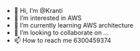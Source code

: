 - 👋 Hi, I’m @Kranti
- 👀 I’m interested in AWS
- 🌱 I’m currently learning AWS architecture
- 💞️ I’m looking to collaborate on ...
- 📫 How to reach me 6300459374

<!---
KrantiRanjit/KrantiRanjit is a ✨ special ✨ repository because its `README.md` (this file) appears on your GitHub profile.
You can click the Preview link to take a look at your changes.
--->

